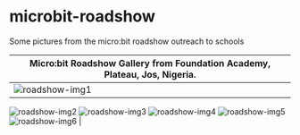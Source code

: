 # microbit-roadshow
Some pictures from the micro:bit roadshow outreach to schools

| Micro:bit Roadshow Gallery from Foundation Academy, Plateau, Jos, Nigeria.      |
| ----------- |
| ![roadshow-img1](https://user-images.githubusercontent.com/47579096/222757830-8645b16e-495e-47ec-bbfa-b6d81c99c1a4.jpg)
![roadshow-img2](https://user-images.githubusercontent.com/47579096/222757868-77c74c08-62f5-4768-9ecb-7d2159b63e09.jpg)
![roadshow-img3](https://user-images.githubusercontent.com/47579096/222757879-950a1692-7114-44f4-89f0-4bb331702bfb.jpg)
![roadshow-img4](https://user-images.githubusercontent.com/47579096/222757898-18e3d9dd-681c-4887-8b58-19ab53c9b4c2.jpg)
![roadshow-img5](https://user-images.githubusercontent.com/47579096/222757919-4cc2b926-364f-459c-8339-d5625048ff21.jpg)
![roadshow-img6](https://user-images.githubusercontent.com/47579096/222757964-0eea73bf-dbf2-4a93-8576-e315f7ad7eab.jpg)    |
